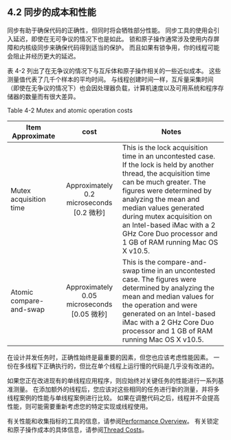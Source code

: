 ## 4.2 同步的成本和性能

同步有助于确保代码的正确性，但同时将会牺牲部分性能。 同步工具的使用会引入延迟，即使在无可争议的情况下也是如此。 锁和原子操作通常涉及使用内存屏障和内核级同步来确保代码得到适当的保护。 而且如果有锁争用，你的线程可能会阻止并经历更大的延迟。

表 4-2 列出了在无争议的情况下与互斥体和原子操作相关的一些近似成本。 这些测量值代表了几千个样本的平均时间。 与线程创建时间一样，互斥量采集时间（即使在无争议的情况下）也会因处理器负载，计算机速度以及可用系统和程序存储器的数量而有很大差异。

Table 4-2 Mutex and atomic operation costs

Item Approximate|cost|Notes 
-|:-:|-
Mutex acquisition time|Approximately 0.2 microseconds [0.2 微秒]| This is the lock acquisition time in an uncontested case. If the lock is held by another thread, the acquisition time can be much greater. The figures were determined by analyzing the mean and median values generated during mutex acquisition on an Intel-based iMac with a 2 GHz Core Duo processor and 1 GB of RAM running Mac OS X v10.5.
Atomic compare-and-swap|Approximately 0.05 microseconds [0.05 微秒]| This is the compare-and-swap time in an uncontested case. The figures were determined by analyzing the mean and median values for the operation and were generated on an Intel-based iMac with a 2 GHz Core Duo processor and 1 GB of RAM running Mac OS X v10.5.


在设计并发任务时，正确性始终是最重要的因素，但您也应该考虑性能因素。 一份在多线程下正确执行的，但比在单个线程上运行慢的代码是几乎没有改进的。

如果您正在改进现有的单线程应用程序，则应始终对关键任务的性能进行一系列基准测量。 在添加额外的线程后，您应该对这些相同的任务进行新的测量，并将多线程案例的性能与单线程案例进行比较。 如果在调整代码之后，线程并不会提高性能，则可能需要重新考虑您的特定实现或线程使用。

有关性能和收集指标的工具的信息，请参阅[Performance Overview](https://developer.apple.com/library/content/documentation/Performance/Conceptual/PerformanceOverview/Introduction/Introduction.html#//apple_ref/doc/uid/TP40001410)。 有关锁定和原子操作成本的具体信息，请参阅[Thread Costs](https://developer.apple.com/library/content/documentation/Cocoa/Conceptual/Multithreading/CreatingThreads/CreatingThreads.html#//apple_ref/doc/uid/10000057i-CH15-SW7)。